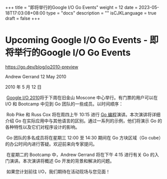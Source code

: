 +++
title = "即将举行的Google I/O Go Events"
weight = 12
date = 2023-05-18T17:03:08+08:00
type = "docs"
description = ""
isCJKLanguage = true
draft = false
+++

# Upcoming Google I/O Go Events - 即将举行的Google I/O Go Events

https://go.dev/blog/io2010-preview

Andrew Gerrand
12 May 2010	

2010 年 5 月 12 日

​	[Google I/O 2010](https://googleblog.blogspot.com/2010/01/google-io-2010-now-open-for.html)将于下周在旧金山 Moscone 中心举行。有门票的用户可以在 I/O 和 Bootcamp 中见到 Go 团队的一些成员。以时间顺序：

​	Rob Pike 和 Russ Cox 将在周四上午 10:15 进行 [Go 编程](https://www.youtube.com/watch?v=jgVhBThJdXc)演讲。本次演讲将详细介绍 Go 在实际应用中与其他语言的区别。通过一系列的示例，他们将演示 Go 的各种特性以及它们对程序设计的影响。

​	Go 团队的多名成员将在星期三 12:00 至 14:30 期间在 Go 方块区域（Go cube）的办公时间内进行答疑。欢迎前来向专家提问。

​	在星期二的 Bootcamp 中，Andrew Gerrand 将在下午 4:15 进行有关 Go 的入门演讲。本次演讲将概述 Go 开发的背景和解决的问题。

​	如果您计划前往 I/O，我们期待在活动现场与您见面！
